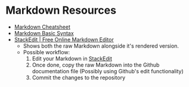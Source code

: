 # Markdown Resources
- [Markdown Cheatsheet](https://github.com/adam-p/markdown-here/wiki/Markdown-Cheatsheet)
- [Markdown Basic Syntax](https://www.markdownguide.org/basic-syntax/)
- [StackEdit | Free Online Markdown Editor](https://stackedit.io/app#)
	- Shows both the raw Markdown alongside it's rendered version.
	- Possible workflow: 
		1. Edit your Markdown in [StackEdit](https://stackedit.io/app#)
		1. Once done, copy the raw Markdown into the Github documentation file (Possibly using Github's edit functionality)
		1. Commit the changes to the repository